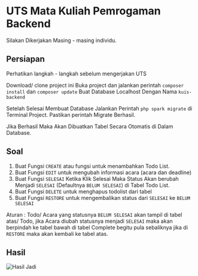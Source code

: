 # UTS Mata Kuliah Pemrogaman Backend

Silakan Dikerjakan Masing - masing individu.

## Persiapan

Perhatikan langkah - langkah sebelum mengerjakan UTS

Download/ clone project ini
Buka project dan jalankan perintah `composer install` dan `composer update`
Buat Database Localhost Dengan Nama `kuis-backend`

Setelah Selesai Membuat Database Jalankan Perintah `php spark migrate` di Terminal Project.
Pastikan perintah Migrate Berhasil.

Jika Berhasil Maka Akan Dibuatkan Tabel Secara Otomatis di Dalam Database.


## Soal

1. Buat Fungsi `CREATE` atau fungsi untuk menambahkan Todo List.
2. Buat Fungsi `EDIT` untuk mengubah informasi acara (acara dan deadline)
2. Buat Fungsi `SELESAI` Ketika Klik Selesai Maka Status Akan berubah Menjadi `SELESAI` (Defaultnya `BELUM SELESAI`) di Tabel Todo List.
3. Buat Fungsi `DELETE` untuk menghapus todolist dari tabel
4. Buat Fungsi `RESTORE` untuk mengembalikan status dari `SELESAI` ke `BELUM SELESAI`

Aturan :
Todo/ Acara yang statusnya `BELUM SELESAI` akan tampil di tabel atas/ Todo, jika Acara diubah statusnya menjadi `SELESAI` maka akan berpindah ke tabel bawah di tabel Complete begitu pula sebaliknya jika di `RESTORE` maka akan kembali ke tabel atas.

## Hasil
![Hasil Jadi](https://github.com/rendratry/kuis-2/blob/main/todolist-2.png)